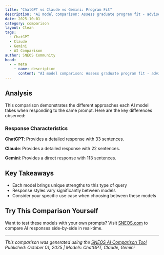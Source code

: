 ```yaml
---
title: "ChatGPT vs Claude vs Gemini: Program Fit"
description: "AI model comparison: Assess graduate program fit - advisor, research, resources..."
date: 2025-10-01
category: comparison
layout: Clean
tags:
  - ChatGPT
  - Claude
  - Gemini
  - AI Comparison
author: SNEOS Community
head:
  - - meta
    - name: description
      content: "AI model comparison: Assess graduate program fit - advisor, research, resources..."
---
```


<ChatComparison
  title="ChatGPT vs Claude vs Gemini: Program Fit"
  prompt="Assess graduate program fit - advisor, research, resources"
  :responses='{
    "ChatGPT": "Assessing the fit of a graduate program involves evaluating several key factors to ensure the program aligns well with your academic interests, career goals, and personal preferences. The three critical dimensions you mentioned\u2014advisor, research, and resources\u2014are central to making an informed decision. Here\u2019s how to assess each:\n\n### 1. Advisor Fit\nYour advisor will significantly impact your graduate experience and future career, so finding the right mentor is crucial.\n\n- **Research Interests Alignment**:  \n  Ensure the prospective advisor\u2019s research aligns closely with your interests and goals. Review their recent publications, projects, and the lab\u2019s focus.\n\n- **Advising Style and Mentorship**:  \n  Consider the advisor\u2019s mentorship style. Some are hands-on and provide regular guidance, while others expect independence. Talk to current or former students to understand their experiences.\n\n- **Advisor Reputation and Network**:  \n  An advisor with a strong reputation and extensive professional network can open doors for collaborations, conferences, and job placements.\n\n- **Funding Availability**:  \n  Check if the advisor has funding to support your research, including stipends, fellowships, or assistantships.\n\n- **Compatibility and Communication**:  \n  A good interpersonal match and clear communication style are important for a productive working relationship.\n\n### 2. Research Opportunities\nThe quality and scope of research opportunities directly affect your training and professional growth.\n\n- **Program Research Strengths**:  \n  Identify whether the program is known for excellence in your specific area of interest. Look at faculty publications, research centers, and ongoing projects.\n\n- **Lab Culture and Size**:  \n  Consider the dynamics of research groups or labs. Smaller labs may offer more personalized mentorship, while larger ones might have more resources but less individual attention.\n\n- **Interdisciplinary Collaboration**:  \n  Check if the program encourages cross-department or cross-institution collaborations that could enrich your research.\n\n- **Access to Conferences and Workshops**:  \n  Opportunities to present your work and engage with the broader academic community are valuable for professional development.\n\n- **Graduate Student Success**:  \n  Investigate the career trajectories of recent graduates to gauge the program\u2019s effectiveness.\n\n### 3. Resources and Infrastructure\nAdequate resources ensure you can conduct your research efficiently and support your academic progress.\n\n- **Laboratory Facilities and Equipment**:  \n  Access to up-to-date, relevant laboratories and equipment is essential for experimental or technical research.\n\n- **Library and Learning Resources**:  \n  Comprehensive library holdings, databases, and software tools support your learning and research.\n\n- **Funding and Financial Support**:  \n  Availability of assistantships, fellowships, travel grants, and emergency funds can relieve financial stress.\n\n- **Professional Development Services**:  \n  Workshops on grant writing, teaching, career planning, and communication improve your skills beyond research.\n\n- **Community and Support Services**:  \n  Consider mental health services, student organizations, housing, and other supports that contribute to overall well-being.\n\n---\n\n### Additional Tips for Assessment\n- **Visit the Campus and Meet People**:  \n  If possible, visit the program to meet faculty, current students, and staff. This provides nuanced insights beyond what\u2019s online.\n\n- **Review Program Requirements and Culture**:  \n  Match program course requirements, exam formats, and overall culture with your learning style and preferences.\n\n- **Consider Location and Lifestyle**:  \n  The city or town where the university is located can affect your quality of life.\n\nBy carefully evaluating these factors, you can select a graduate program that supports your academic ambitions, fosters your professional growth, and provides a supportive environment.",
    "Claude": "I\u0027ll help you assess graduate program fit across these three critical dimensions. Here\u0027s a framework to evaluate each:\n\n## **Advisor Fit**\n\n**Research Questions to Ask:**\n- Does their research trajectory align with your interests?\n- Are they actively publishing and securing funding?\n- What\u0027s their mentoring philosophy and style?\n- How many current students do they have?\n- What are recent graduates doing now?\n\n**Red Flags:**\n- Unresponsive to emails\n- Students seem unhappy/stressed\n- No recent publications or funding\n- Overly controlling or hands-off approach\n- High student turnover\n\n## **Research Alignment**\n\n**Evaluate:**\n- **Current projects**: Can you contribute meaningfully?\n- **Future directions**: Room for your independent ideas?\n- **Methodology match**: Quantitative vs. qualitative preferences\n- **Interdisciplinary opportunities**: If that\u0027s your interest\n- **Collaboration potential**: With other faculty/institutions\n\n**Questions for Current Students:**\n- How much independence do you have in choosing research topics?\n- Are there opportunities to lead projects?\n- How collaborative is the research environment?\n\n## **Resources Assessment**\n\n**Funding:**\n- Guaranteed funding duration and amount\n- TA/RA opportunities\n- Conference/research travel support\n- Summer funding availability\n\n**Infrastructure:**\n- Lab equipment and facilities\n- Library resources and database access\n- Computing resources\n- Office/workspace quality\n\n**Professional Development:**\n- Career services for graduate students\n- Professional development workshops\n- Industry connections\n- Alumni network strength\n\n## **Evaluation Strategy**\n\n1. **Visit if possible** - Nothing beats in-person assessment\n2. **Talk to multiple current students** - Get diverse perspectives\n3. **Review recent dissertations** from the program\n4. **Check advisor\u0027s recent grant activity** and publications\n5. **Assess program culture** - competitive vs. collaborative\n\n**Key Questions to Ask Yourself:**\n- Can I see myself working closely with this advisor for 4-6 years?\n- Will this program prepare me for my career goals?\n- Are there backup options if my first-choice advisor doesn\u0027t work out?\n\nWould you like me to dive deeper into any of these areas or help you develop specific questions for programs you\u0027re considering?",
    "Gemini": "Okay, let\u0027s break down how to assess the fit of a graduate program based on advisor, research, and resources.  This is a crucial process because it significantly impacts your success and happiness in graduate school.\n\n**I. Advisor Fit**\n\nThis is arguably the **most important** factor.  Your advisor will be your mentor, research supervisor, and often a major advocate for your career.  A bad advisor relationship can make graduate school miserable, even with great research and resources.\n\n**A. Assessing Compatibility (Before Applying):**\n\n*   **Research Interests Alignment:**\n    *   **Read their Recent Publications:**  Start with the most recent ones.  Do these excite you?  Can you see yourself contributing to this area?  Look for patterns or emerging themes in their work.\n    *   **Website/Lab Page Review:**  Does their lab website clearly outline current research projects?  Look for information on ongoing studies, publications, and lab culture.\n    *   **Talk to Current/Former Students (if possible):** This is the *gold standard* for information.  Be tactful and respectful, but ask about:\n        *   Advisor\u0027s mentoring style (hands-on vs. hands-off).\n        *   Frequency of meetings and feedback.\n        *   Advisor\u0027s accessibility.\n        *   Advisor\u0027s support for student development (conferences, networking, career advice).\n        *   Lab culture and dynamics.\n        *   Any challenges or areas for improvement.  Even positive responses can be revealing if you ask probing questions.\n*   **Mentoring Style:**\n    *   **Hands-on vs. Hands-off:**  Do you thrive with close supervision or do you prefer independence?  There\u0027s no right or wrong answer, but you need to know what works best for you.\n    *   **Feedback Style:**  Is the advisor direct and critical, or more encouraging and supportive?  Consider how you respond to feedback.\n    *   **Communication Style:**  Are they responsive to emails?  Do they prefer in-person meetings or other forms of communication?\n*   **Advisor\u0027s Track Record:**\n    *   **Student Success:**  Where have their former students gone after graduating (academic positions, industry jobs, etc.)?  This indicates their ability to mentor students towards specific career paths.  Look for publications where students are first author.\n    *   **Funding History:**  Has the advisor consistently secured funding for their research?  Lack of funding can impact research progress and potentially your stipend.  Look for NIH, NSF, and other major funding sources.\n*   **Potential Projects:**\n    *   **Identify Specific Projects:**  Don\u0027t just say \u0022I\u0027m interested in your research.\u0022  Identify specific projects you\u0027d like to work on and explain why.  This shows you\u0027ve done your homework.\n\n**B. Assessing Compatibility (During Interviews/Visits):**\n\n*   **Ask Targeted Questions:**\n    *   \u0022What are your expectations for graduate students in your lab?\u0022\n    *   \u0022How frequently do you meet with students?\u0022\n    *   \u0022What are the biggest challenges facing your field right now?\u0022 (This gauges their intellectual curiosity and vision.)\n    *   \u0022How do you support students in presenting their work at conferences?\u0022\n    *   \u0022What are your thoughts on work-life balance?\u0022 (Be careful with this one \u2013 phrase it delicately.)\n    *   \u0022What are the most important qualities you look for in a graduate student?\u0022\n*   **Observe Interactions:**\n    *   **Lab Meetings:**  If possible, attend a lab meeting to observe the dynamics between the advisor and their students.\n    *   **Informal Conversations:**  Pay attention to how the advisor interacts with you and other students during informal settings (lunches, tours, etc.).\n*   **Trust Your Gut:**  Do you feel a connection with the advisor?  Do you feel comfortable asking them questions?  Do you feel like they genuinely care about your development?\n\n**II. Research Fit**\n\nThe research you\u0027ll be doing for several years, so it needs to be something you\u0027re passionate about.\n\n**A. Assessing Research Interests:**\n\n*   **Depth vs. Breadth:**  Are you drawn to a very specific area, or are you more interested in exploring a broader field?  Make sure the program offers the level of focus you desire.\n*   **Novelty and Impact:**  Is the research pushing the boundaries of knowledge?  Does it have the potential to make a real-world impact?\n*   **Interdisciplinary Opportunities:**  Are there opportunities to collaborate with researchers from other disciplines?  This can broaden your skills and perspectives.\n*   **Research Environment:**  Is the department known for fostering collaboration and innovation?\n*   **Availability of Projects:**  Does the professor have funding for projects aligned with your interests?\n\n**B. Assessing Lab Fit:**\n\n*   **Lab Culture:**  Is it collaborative or competitive?  Do students work independently or in teams?\n*   **Lab Equipment and Resources:**  Does the lab have the necessary equipment and resources to support your research?\n*   **Data Availability:**  Will you have access to the data you need to conduct your research?\n*   **Collaboration:**\n    *   **Internal:**  Are there other faculty within the department whose research complements yours?\n    *   **External:**  Does the lab collaborate with other universities, research institutions, or companies?\n\n**III. Resource Fit**\n\nA program\u0027s resources can significantly impact your ability to succeed.\n\n**A. Assessing Program Resources:**\n\n*   **Funding:**\n    *   **Stipend:**  Is the stipend sufficient to cover your living expenses?  Consider the cost of living in the area.\n    *   **Tuition Waivers:**  Does the program offer tuition waivers?\n    *   **Travel Funding:**  Does the program provide funding for conferences and workshops?\n    *   **Internal Grants:**  Are there opportunities to apply for internal grants to support your research?\n*   **Facilities and Equipment:**\n    *   **Lab Space:**  Is the lab space adequate and well-equipped?\n    *   **Core Facilities:**  Does the university have core facilities that provide access to specialized equipment and expertise?\n    *   **Libraries:**  Does the university have a comprehensive library system with access to relevant journals and databases?\n    *   **Computational Resources:**  Are there sufficient computational resources (e.g., high-performance computing clusters) available?\n*   **Professional Development:**\n    *   **Workshops:**  Does the program offer workshops on topics such as grant writing, scientific communication, and career development?\n    *   **Career Services:**  Does the university have a career services center that provides support for job searching and career planning?\n    *   **Mentoring Programs:**  Are there formal mentoring programs available?\n*   **Community and Support:**\n    *   **Student Organizations:**  Are there student organizations related to your field of study or interests?\n    *   **Diversity and Inclusion Initiatives:**  Does the program have initiatives to promote diversity and inclusion?\n    *   **Mental Health Services:**  Are mental health services readily available to students?\n*   **Location:**\n    *   **Cost of Living:**  As mentioned, consider the cost of living in the area.\n    *   **Job Market:**  Are there opportunities for internships or part-time jobs in your field?\n    *   **Social and Cultural Amenities:**  Does the location offer the social and cultural amenities that are important to you? (e.g. outdoors activities, access to museums and theaters)\n\n**How to Gather Information:**\n\n*   **Program Websites:**  Thoroughly review the program website for information on faculty, research, curriculum, and resources.\n*   **Faculty Websites:**  Explore the websites of individual faculty members to learn more about their research interests and publications.\n*   **Publications Databases:**  Use databases like PubMed, Web of Science, or Scopus to search for faculty publications.\n*   **Contact Current Students:**  Reach out to current students in the program and ask them about their experiences.  Most programs will happily connect you to current students.\n*   **Attend Virtual Information Sessions:**  Many programs host virtual information sessions where you can ask questions and learn more about the program.\n*   **Visit the Campus (If Possible):**  If possible, visit the campus to meet with faculty, tour the facilities, and get a feel for the program\u0027s environment.  This is usually part of the interview process.\n\n**A Checklist for Assessing Fit:**\n\n*   **Advisor:**\n    *   [ ] Research alignment\n    *   [ ] Mentoring style compatibility\n    *   [ ] Track record of student success\n    *   [ ] Funding history\n    *   [ ] Communication style\n*   **Research:**\n    *   [ ] Excitement about research area\n    *   [ ] Availability of relevant projects\n    *   [ ] Lab culture\n    *   [ ] Resources (equipment, data)\n    *   [ ] Opportunities for collaboration\n*   **Resources:**\n    *   [ ] Adequate stipend\n    *   [ ] Tuition waiver\n    *   [ ] Travel funding\n    *   [ ] Professional development opportunities\n    *   [ ] Community and support\n    *   [ ] Suitable location\n\n**Final Thoughts:**\n\n*   **Be Proactive:** Don\u0027t be afraid to reach out to faculty and students with questions.\n*   **Be Realistic:** No program is perfect.  Prioritize the factors that are most important to you.\n*   **Trust Your Instincts:** Choose a program where you feel like you can thrive both academically and personally.\n*   **Consider Alternatives:**  Have a backup plan in case your top choice doesn\u0027t work out.\n\nBy carefully assessing these factors, you can increase your chances of finding a graduate program that is a good fit for your needs and goals. Good luck!\n"
  }'
  published-date="11:52"
/>

## Analysis

This comparison demonstrates the different approaches each AI model takes when responding to the same prompt. Here are the key differences observed:

### Response Characteristics

**ChatGPT**: Provides a detailed response with 33 sentences. 

**Claude**: Provides a detailed response with 22 sentences. 

**Gemini**: Provides a direct response with 113 sentences. 

## Key Takeaways

- Each model brings unique strengths to this type of query
- Response styles vary significantly between models
- Consider your specific use case when choosing between these models

## Try This Comparison Yourself

Want to test these models with your own prompts? Visit [SNEOS.com](https://sneos.com) to compare AI responses side-by-side in real-time.

---

*This comparison was generated using the [SNEOS AI Comparison Tool](https://sneos.com)*
*Published: October 01, 2025 | Models: ChatGPT, Claude, Gemini*
